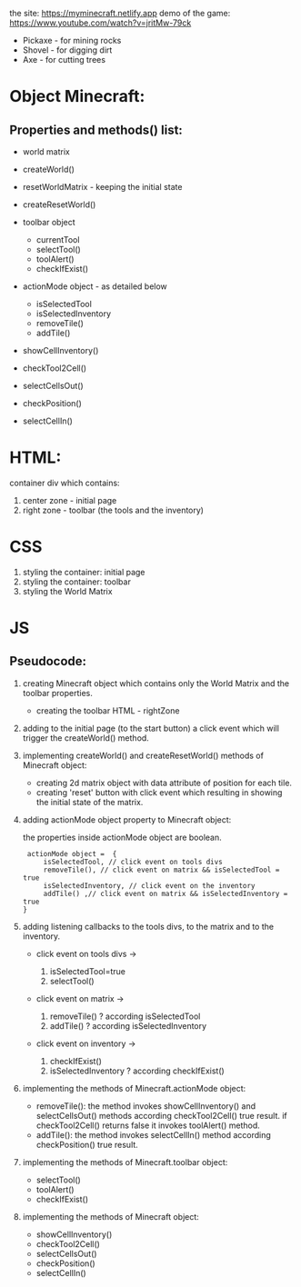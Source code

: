 the site: https://myminecraft.netlify.app
demo of the game: https://www.youtube.com/watch?v=jritMw-79ck

 * Pickaxe - for mining rocks
 * Shovel - for digging dirt
 * Axe - for cutting trees

# Object Minecraft:

## **Properties and methods() list:**
*	world matrix 
*   createWorld()
*   resetWorldMatrix - keeping the initial state
*   createResetWorld()
*	toolbar object
    *	currentTool
    *   selectTool()
    *   toolAlert()
    *   checkIfExist()

*   actionMode object - as detailed below

    * isSelectedTool
    * isSelectedInventory
    * removeTile()
    * addTile()
* showCellInventory()
* checkTool2Cell()
* selectCellsOut()
* checkPosition()
* selectCellIn()

# HTML:
container div which contains:
1. center zone - initial page
2. right zone - toolbar (the tools and the inventory)

# CSS
1. styling the container: initial page
2. styling the container: toolbar
3. styling the World Matrix

# JS

## **Pseudocode:**

1. creating Minecraft object which contains only the World Matrix and the toolbar properties.

    * creating the toolbar HTML - rightZone
    
2. adding to the initial page (to the start button) a click event which will trigger the createWorld() method.
3. implementing createWorld() and createResetWorld() methods of Minecraft object: 
    * creating 2d matrix object with data attribute of position for each tile.
    * creating 'reset' button with click event which resulting in showing the initial state of the matrix.

4. adding actionMode object property to Minecraft object:

    the properties inside actionMode object are boolean.

        actionMode object =  {
            isSelectedTool, // click event on tools divs
            removeTile(), // click event on matrix && isSelectedTool = true
            isSelectedInventory, // click event on the inventory
            addTile() ,// click event on matrix && isSelectedInventory = true
       }
5. adding listening callbacks to the tools divs, to the matrix and to the inventory.

    * click event on tools divs -> 
        1. isSelectedTool=true
        2. selectTool()

    * click event on matrix ->

        1. removeTile() ? according isSelectedTool
        2. addTile() ? according isSelectedInventory
        
    * click event on inventory ->
        1. checkIfExist()
        2. isSelectedInventory ? according checkIfExist()


6. implementing the methods of Minecraft.actionMode object:
    * removeTile(): the method invokes showCellInventory() and selectCellsOut() methods according checkTool2Cell() true result. if checkTool2Cell() returns false it invokes toolAlert() method.
    * addTile(): the method invokes selectCellIn() method according checkPosition() true result.

7. implementing the methods of Minecraft.toolbar object:
    * selectTool()
    * toolAlert()
    * checkIfExist()

8. implementing the methods of Minecraft object:

    * showCellInventory()
    * checkTool2Cell()
    * selectCellsOut()
    * checkPosition()
    * selectCellIn()






